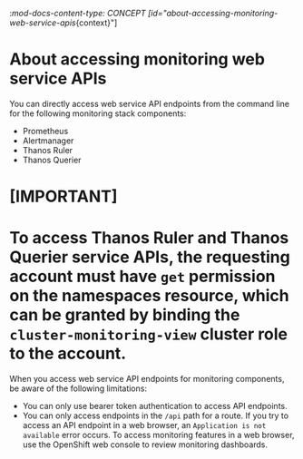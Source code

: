 :_mod-docs-content-type: CONCEPT
[id="about-accessing-monitoring-web-service-apis_{context}"]
# About accessing monitoring web service APIs

You can directly access web service API endpoints from the command line for the following monitoring stack components:

* Prometheus
* Alertmanager
* Thanos Ruler
* Thanos Querier

# [IMPORTANT]
# To access Thanos Ruler and Thanos Querier service APIs, the requesting account must have `get` permission on the namespaces resource, which can be granted by binding the `cluster-monitoring-view` cluster role to the account.

When you access web service API endpoints for monitoring components, be aware of the following limitations:

* You can only use bearer token authentication to access API endpoints.
* You can only access endpoints in the `/api` path for a route.
If you try to access an API endpoint in a web browser, an `Application is not available` error occurs.
To access monitoring features in a web browser, use the OpenShift web console to review monitoring dashboards.
